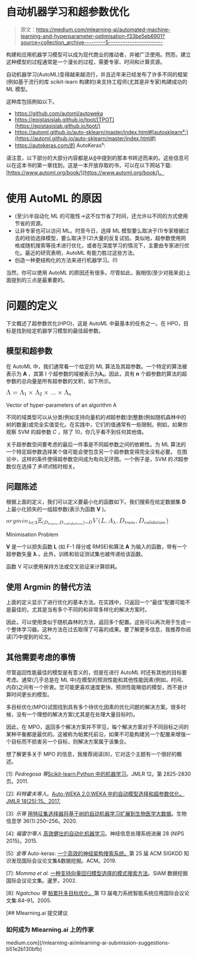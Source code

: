 # 自动机器学习和超参数优化

> 原文：<https://medium.com/mlearning-ai/automated-machine-learning-and-hyperparameter-optimisation-f33be5eb6901?source=collection_archive---------5----------------------->

构建和应用机器学习模型可以成为现代商业的推动者，并被广泛使用。然而，建立这种模型的过程通常是一个漫长的过程，需要专家、时间和计算资源。

自动机器学习(AutoML)变得越来越流行，并且近年来已经发布了许多不同的框架(例如基于流行的库 scikit-learn 构建的)来支持工程师(尤其是非专家)构建成功的 ML 模型。

这种库包括例如以下。

*   https://github.com/automl/autoweka
*   https://epistasislab.github.io/tpot/[TPOT](https://epistasislab.github.io/tpot/)
*   https://automl.github.io/auto-sklearn/master/index.html#[autosklearn⁴:](https://automl.github.io/auto-sklearn/master/index.html#)
*   https://autokeras.com/的 AutoKeras⁵:

请注意，以下部分的大部分内容都是从[6]中提到的那本书转述而来的。这些信息可以在这本书的第一章找到。这是一本开放存取的书，可以在以下网站下载:[https://www.automl.org/book/](https://www.automl.org/book/)。

# 使用 AutoML 的原因

*   (至少)半自动化 ML 的可能性→这不仅节省了时间，还允许以不同的方式使用节省的资源。
*   让非专家也可以访问 ML。时至今日，选择 ML 模型要么取决于(1)专家根据过去的经验选择模型，要么取决于(2)大量的反复试验。类似地，超参数使用网格或随机搜索等技术进行优化，或者在深度学习的情况下，主要由专家进行优化。最近的研究表明，AutoML 有能力胜过这些方法。
*   创造一种更结构化的方法来进行机器学习。(!)

当然，你可以使用 AutoML 的原因还有很多。尽管如此，我相信(至少对我来说)上面提到的三点是最重要的。

# 问题的定义

下文概述了超参数优化(HPO)，这是 AutoML 中最基本的任务之一。在 HPO，目标是找到给定机器学习模型的最佳超参数。

## 模型和超参数

在 AutoML 中，我们通常看一个给定的 ML 算法及其超参数。一个特定的算法被表示为 **A** ，其第 I 个超参数的域被表示为**λᵢ**。因此，具有 **n** 个超参数的算法的超参数的总向量是所有超参数的叉积，如下所示。

![](img/adf2c3665cabc3b18cd958a4521401ed.png)

Vector of hyper-parameters of an algorithm A

不同的域类型可以从分类(例如支持向量机的*核*超参数)到整数(例如随机森林中的树的数量)或完全实值变化。在实践中，它们的值通常有一些限制。例如，如果你观察 SVM 的超参数 *C* ，除了 10，你几乎看不到任何其他值。

关于超参数空间要考虑的最后一件事是不同超参数之间的依赖性。为 ML 算法的一个特定超参数选择某个值可能会使包含另一个超参数变得完全没有必要。
在图论中，这样的条件使得超参数空间成为有向无环图。一个例子是，SVM 的*次*超参数仅在选择了*多项式*核时相关。

## 问题陈述

根据上面的定义，我们可以定义要最小化的函数如下。我们搜索在给定数据集 **D** 上最小化损失的一组超参数(表示为函数 **V** )。

![](img/2f2592cdef628cae438d245f3dd96476.png)

Minimisation Problem

**V** 是一个以损失函数 **L** (如 F-1 得分或 RMSE)和算法 **A** 为输入的函数，带有一个超参数矢量 **λ** 。此外，训练和验证测试集也被传递给该函数。

函数 V 可以使用保持方法或交叉验证来计算损耗。

## 使用 Argmin 的替代方法

上面的定义显示了进行优化的基本方法。在实践中，只返回一个“最佳”配置可能不是最佳的，尤其是当有多个不同的和非常多样化的解决方案时。

因此，可以使用类似于随机森林的方法，返回多个配置。这些可以再次用于生成一个整体学习器。这种方法在过去取得了可喜的成果。要了解更多信息，我推荐你阅读[7]中提到的论文。

## 其他需要考虑的事情

尽管返回性能最佳的模型是有意义的，但是在进行 AutoML 时还有其他的目标要考虑。通常(几乎总是在 ML 中)在模型的预测性能和其他性能因素(例如，时间、内存)之间有一个折衷。您可能更喜欢速度更快、预测性能略低的模型，而不是计算时间更长的模型。

多目标优化(MPO)试图找到具有多个待优化因素的优化问题的解决方案。很多时候，没有一个理想的解决方案(尤其是在处理大量目标时)。

因此，在 MPO，返回多个解决方案并不罕见，每个解决方案对于不同目标之间的某种平衡都是最优的。这被称为帕累托前沿，如果不可能构建另一个配置来增强一个目标而不损害另一个目标，则解决方案属于该集合。

想了解更多关于 MPO 的信息，我推荐阅读[8]，它对这个主题有一个很好的概述。

[1]: *Pedregosa* *等*[Scikit-learn:Python 中的机器学习](http://jmlr.csail.mit.edu/papers/v12/pedregosa11a.html)。JMLR 12。第 2825-2830 页。2011.

[2]: *科特霍夫等人*。[Auto-WEKA 2.0:WEKA 中的自动模型选择和超参数优化。JMLR 18(25):15。2017.](https://www.cs.ubc.ca/labs/beta/Projects/autoweka/papers/16-599.pdf)

[3]: *乐等* [用特征集选择器将基于树的自动机器学习扩展到生物医学大数据](https://academic.oup.com/bioinformatics/article/36/1/250/5511404)。生物信息学 36(1):250–256。2020.

[4]: *福雷尔等人* [高效健壮的自动化机器学习](https://papers.neurips.cc/paper/5872-efficient-and-robust-automated-machine-learning)。神经信息处理系统进展 28 (NIPS 2015)。2015.

[5]: *金等* Auto-keras: [一个高效的神经架构搜索系统。](https://dl.acm.org/doi/pdf/10.1145/3292500.3330648)第 25 届 ACM SIGKDD 知识发现国际会议论文集&数据挖掘。ACM。2019.

[6]: *赫特等人*。[自动化机器学习。方法，系统，挑战。](https://link.springer.com/book/10.1007/978-3-030-05318-5)斯普林格。2019

[7]: *Momma et al.* [一种支持向量回归模型选择的模式搜索方法](http://doi.org/10.1137/1.9781611972726.16)。SIAM 数据挖掘国际会议论文集。暹罗。2002.

[8]: *Ngatchou 等* [帕累托多目标优化。](http://doi.org/10.1109/ISAP.2005.1599245)第 13 届电力系统智能系统应用国际会议论文集:84–91。2005.

[](/mlearning-ai/mlearning-ai-submission-suggestions-b51e2b130bfb) [## Mlearning.ai 提交建议

### 如何成为 Mlearning.ai 上的作家

medium.com](/mlearning-ai/mlearning-ai-submission-suggestions-b51e2b130bfb)